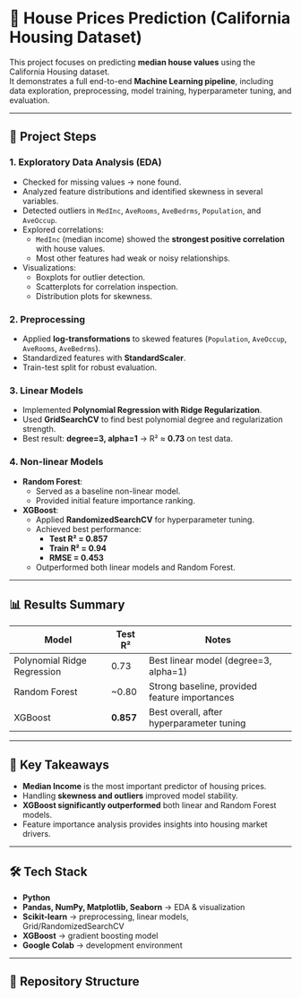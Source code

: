 # 🏡 House Prices Prediction (California Housing Dataset)

This project focuses on predicting **median house values** using the California Housing dataset.  
It demonstrates a full end-to-end **Machine Learning pipeline**, including data exploration, preprocessing, model training, hyperparameter tuning, and evaluation.

---

## 📌 Project Steps

### 1. Exploratory Data Analysis (EDA)
- Checked for missing values → none found.
- Analyzed feature distributions and identified skewness in several variables.
- Detected outliers in `MedInc`, `AveRooms`, `AveBedrms`, `Population`, and `AveOccup`.
- Explored correlations:
  - `MedInc` (median income) showed the **strongest positive correlation** with house values.
  - Most other features had weak or noisy relationships.
- Visualizations:
  - Boxplots for outlier detection.
  - Scatterplots for correlation inspection.
  - Distribution plots for skewness.

### 2. Preprocessing
- Applied **log-transformations** to skewed features (`Population`, `AveOccup`, `AveRooms`, `AveBedrms`).
- Standardized features with **StandardScaler**.
- Train-test split for robust evaluation.

### 3. Linear Models
- Implemented **Polynomial Regression with Ridge Regularization**.
- Used **GridSearchCV** to find best polynomial degree and regularization strength.
- Best result: **degree=3, alpha=1** → R² ≈ **0.73** on test data.

### 4. Non-linear Models
- **Random Forest**:
  - Served as a baseline non-linear model.
  - Provided initial feature importance ranking.
- **XGBoost**:
  - Applied **RandomizedSearchCV** for hyperparameter tuning.
  - Achieved best performance:
    - **Test R² = 0.857**
    - **Train R² = 0.94**
    - **RMSE = 0.453**
  - Outperformed both linear models and Random Forest.

---

## 📊 Results Summary

| Model                      | Test R² | Notes |
|----------------------------|---------|-------|
| Polynomial Ridge Regression | 0.73    | Best linear model (degree=3, alpha=1) |
| Random Forest               | ~0.80   | Strong baseline, provided feature importances |
| XGBoost                     | **0.857** | Best overall, after hyperparameter tuning |

---

## 🚀 Key Takeaways
- **Median Income** is the most important predictor of housing prices.
- Handling **skewness and outliers** improved model stability.
- **XGBoost significantly outperformed** both linear and Random Forest models.
- Feature importance analysis provides insights into housing market drivers.

---

## 🛠️ Tech Stack
- **Python**
- **Pandas, NumPy, Matplotlib, Seaborn** → EDA & visualization
- **Scikit-learn** → preprocessing, linear models, Grid/RandomizedSearchCV
- **XGBoost** → gradient boosting model
- **Google Colab** → development environment

---

## 📂 Repository Structure

